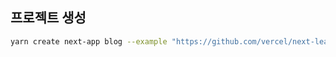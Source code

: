 ## 프로젝트 생성

```bash
yarn create next-app blog --example "https://github.com/vercel/next-learn/tree/master/basics/learn-starter"
```
